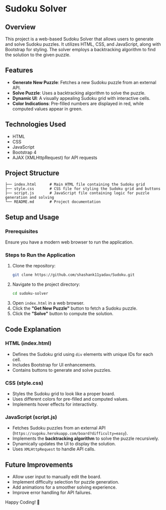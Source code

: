 # Sudoku Solver

## Overview
This project is a web-based Sudoku Solver that allows users to generate and solve Sudoku puzzles. It utilizes HTML, CSS, and JavaScript, along with Bootstrap for styling. The solver employs a backtracking algorithm to find the solution to the given puzzle.

## Features
- **Generate New Puzzle**: Fetches a new Sudoku puzzle from an external API.
- **Solve Puzzle**: Uses a backtracking algorithm to solve the puzzle.
- **Dynamic UI**: A visually appealing Sudoku grid with interactive cells.
- **Color Indications**: Pre-filled numbers are displayed in red, while computed values appear in green.

## Technologies Used
- HTML
- CSS
- JavaScript
- Bootstrap 4
- AJAX (XMLHttpRequest) for API requests

## Project Structure
```
├── index.html      # Main HTML file containing the Sudoku grid
├── style.css       # CSS file for styling the Sudoku grid and buttons
├── script.js       # JavaScript file containing logic for puzzle generation and solving
└── README.md       # Project documentation
```

## Setup and Usage
### Prerequisites
Ensure you have a modern web browser to run the application.

### Steps to Run the Application
1. Clone the repository:
   ```sh
   git clone https://github.com/shashank11yadav/Sudoku.git
   ```
2. Navigate to the project directory:
   ```sh
   cd sudoku-solver
   ```
3. Open `index.html` in a web browser.
4. Click the **"Get New Puzzle"** button to fetch a Sudoku puzzle.
5. Click the **"Solve"** button to compute the solution.

## Code Explanation
### HTML (index.html)
- Defines the Sudoku grid using `div` elements with unique IDs for each cell.
- Includes Bootstrap for UI enhancements.
- Contains buttons to generate and solve puzzles.

### CSS (style.css)
- Styles the Sudoku grid to look like a proper board.
- Uses different colors for pre-filled and computed values.
- Implements hover effects for interactivity.

### JavaScript (script.js)
- Fetches Sudoku puzzles from an external API (`https://sugoku.herokuapp.com/board?difficulty=easy`).
- Implements the **backtracking algorithm** to solve the puzzle recursively.
- Dynamically updates the UI to display the solution.
- Uses `XMLHttpRequest` to handle API calls.

## Future Improvements
- Allow user input to manually edit the board.
- Implement difficulty selection for puzzle generation.
- Add animations for a smoother solving experience.
- Improve error handling for API failures.

Happy Coding! 🎯

